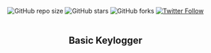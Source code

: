   <div align="center">
  
  ![GitHub repo size](https://img.shields.io/github/repo-size/sundramsharma1/Basic-Keylogger)
  ![GitHub stars](https://img.shields.io/github/stars/sundramsharma1/Basic-Keylogger?style=social)
  ![GitHub forks](https://img.shields.io/github/forks/sundramsharma1/Basic-Keylogger?style=social)
[![Twitter Follow](https://img.shields.io/twitter/follow/StarkSundram?style=social)](https://twitter.com/intent/follow?screen_name=StarkSundram)
<br />
<br />

 <h2 align="center"> Basic Keylogger </h2>
  
</div>
<br />
